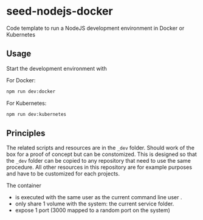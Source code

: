 # seed-nodejs-docker

Code template to run a NodeJS development environment in Docker or Kubernetes

## Usage

Start the development environment with

For Docker:

```bash
npm run dev:docker
```

For Kubernetes:

```bash
npm run dev:kubernetes
```

## Principles

The related scripts and resources are in the `_dev` folder. Should work of the box for a proof of concept but can be constomized. This is designed so that the `_dev` folder can be copied to any repository that need to use the same procedure. All other resources in this repository are for example purposes and have to be customized for each projects.

The container

- is executed with the same user as the current command line user .
- only share 1 volume with the system: the current service folder.
- expose 1 port (3000 mapped to a random port on the system)
